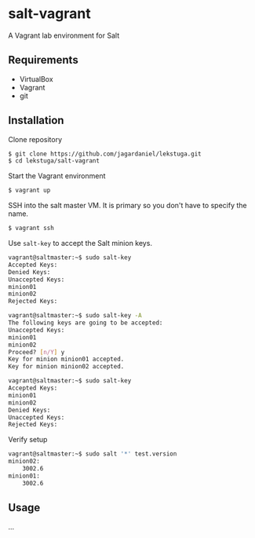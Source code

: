 # salt-vagrant
A Vagrant lab environment for Salt

## Requirements
- VirtualBox
- Vagrant
- git

## Installation
Clone repository
```bash
$ git clone https://github.com/jagardaniel/lekstuga.git
$ cd lekstuga/salt-vagrant
```

Start the Vagrant environment
```bash
$ vagrant up
```

SSH into the salt master VM. It is primary so you don't have to specify the name.
```bash
$ vagrant ssh
```

Use `salt-key` to accept the Salt minion keys.
```bash
vagrant@saltmaster:~$ sudo salt-key
Accepted Keys:
Denied Keys:
Unaccepted Keys:
minion01
minion02
Rejected Keys:

vagrant@saltmaster:~$ sudo salt-key -A
The following keys are going to be accepted:
Unaccepted Keys:
minion01
minion02
Proceed? [n/Y] y
Key for minion minion01 accepted.
Key for minion minion02 accepted.

vagrant@saltmaster:~$ sudo salt-key
Accepted Keys:
minion01
minion02
Denied Keys:
Unaccepted Keys:
Rejected Keys:
```

Verify setup
```bash
vagrant@saltmaster:~$ sudo salt '*' test.version
minion02:
    3002.6
minion01:
    3002.6
```

## Usage
...
